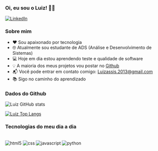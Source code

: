 ### Oi, eu sou o Luiz! 👋🏾

[![LinkedIn](https://img.shields.io/badge/LinkedIn-0077B5?style=for-the-badge&logo=linkedin&logoColor=white)](https://www.linkedin.com/in/luiz-assis-51b5a820b)

### Sobre mim

- ❤️ Sou apaixonado por tecnologia<br>
- 🤓 Atualmente sou estudante de ADS (Análise e Desenvolvimento de Sistemas)<br>
- 💻 Hoje em dia estou aprendendo teste e qualidade de software<br>
- 💡 A maioria dos meus projetos vou postar no <a href="https://github.com/>">Github</a>
- 📬 Você pode entrar em contato comigo: Luizassis.2013@gmail.com<br>
- 📚 Sigo no caminho do aprendizado<br>

### Dados do Github

![Luiz GitHub stats](https://github-readme-stats.vercel.app/api?username=LuizAssis03&show_icons=true&theme=dracula)

[![Luiz Top Langs](https://github-readme-stats.vercel.app/api/top-langs/?username=LuizAssis03&layout=compact)](https://github.com/anuraghazra/github-readme-stats)

### Tecnologias do meu dia a dia

<div style="display: inline_block"><br/>
    <img align="center" alt="html5" src="https://img.shields.io/badge/HTML5-E34F26?style=for-the-badge&logo=html5&logoColor=white" />
     <img align="center" alt="css" src="https://img.shields.io/badge/CSS3-1572B6?style=for-the-badge&logo=css3&logoColor=white" />
     <img align="center" alt="javascript" src="https://img.shields.io/badge/JavaScript-F7DF1E?style=for-the-badge&logo=javascript&logoColor=black" />
     <img align="center" alt="python" src="https://img.shields.io/badge/Python-3776AB?style=for-the-badge&logo=python&logoColor=white" />
</div><br>
